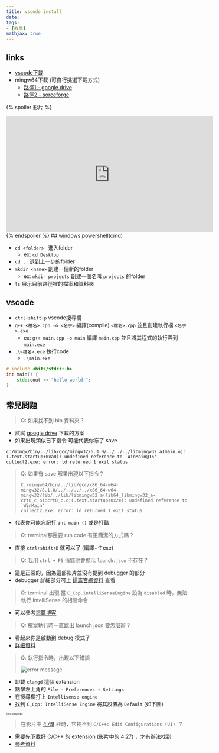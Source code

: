 ```yaml
---
title: vscode install
date: 
tags:
- [教學]
mathjax: true
---
```


## links

-  [vscode下載](https://code.visualstudio.com/docs/cpp/config-mingw  "Title") 
-  mingw64下載 (可自行挑選下載方式)
   - [路徑1 - google drive](https://drive.google.com/file/d/1OVHKpgJB-Uqvbm7TLBlhwjtZc6Z0HCG8/view?usp=sharing "Title")
   - [路徑2 - sorceforge](https://sourceforge.net/projects/mingw-w64/files/Toolchains%20targetting%20Win64/Personal%20Builds/mingw-builds/8.1.0/threads-win32/seh/x86_64-8.1.0-release-win32-seh-rt_v6-rev0.7z/download "Title")

<!-- more -->
{% spoiler 影片 %}
<iframe width="560" height="315" src="https://www.youtube.com/embed/8QdDlNOMCgA" title="YouTube video player" frameborder="0" allow="accelerometer; autoplay; clipboard-write; encrypted-media; gyroscope; picture-in-picture; web-share" allowfullscreen></iframe>
{% endspoiler %}
## windows powershell(cmd)

- `cd <folder> ` 進入folder
  - ex: `cd Desktop`
- `cd ..` 退到上一步的folder
- `mkdir <name>` 創建一個新的folder 
  - ex:  `mkdir projects` 創建一個名叫 `projects` 的folder 
- `ls` 展示目前路徑裡的檔案和資料夾

## vscode 

- `ctrl+shift+p` vscode搜尋欄
- `g++ <檔名>.cpp -o <名字>` 編譯(compile) `<檔名>.cpp` 並且創建執行檔 `<名字>.exe`
  - ex: `g++ main.cpp -o main` 編譯 `main.cpp` 並且將其程式的執行弄到 `main.exe`
- `.\<檔名>.exe` 執行code
  - `.\main.exe`

```c++ testcode
# include <bits/stdc++.h>
int main() {
    std::cout << "hello world!";
}
```

## 常見問題

> Q: 如果找不到 bin 資料夾 ?

   - 試試 [google drive](https://drive.google.com/file/d/1OVHKpgJB-Uqvbm7TLBlhwjtZc6Z0HCG8/view?usp=sharing "Title") 下載的方案   
  - 如果出現類似已下指令 可能代表你忘了 save

```terminal
c:/mingw/bin/../lib/gcc/mingw32/6.3.0/../../../libmingw32.a(main.o):(.text.startup+0xa0): undefined reference to `WinMain@16'
collect2.exe: error: ld returned 1 exit status
```

> Q: 如果有 save 解果出現以下指令 ?
>
> ```terminal
> C:/mingw64/bin/../lib/gcc/x86_64-w64-mingw32/8.1.0/../../../../x86_64-w64-mingw32/lib/../lib/libmingw32.a(lib64_libmingw32_a-crt0_c.o):crt0_c.c:(.text.startup+0x2e): undefined reference to `WinMain'
> collect2.exe: error: ld returned 1 exit status
> ```

- 代表你可能忘記打 `int main ()`  或是打錯

> Q: terminal那邊要 run code 有更簡潔的方式嗎 ?

- 直接 `ctrl+shift+B` 就可以了 (編譯+生exe)

> Q: 我用 `ctrl + F5` 偵錯他會顯示 `launch.json` 不存在 ? 

- 這是正常的，因為這部影片並沒有提到 debugger 的部分
- debugger 詳細部分可上 [這篇官網資料](https://code.visualstudio.com/docs/editor/debugging) 查看

> Q: terminal 出現 當 `C_Cpp.intelliSenseEngine` 設為 `disabled` 時，無法執行 IntelliSense 的相關命令

- 可以參考[這篇博客](https://blog.csdn.net/lxj362343/article/details/125711213)

> Q: 檔案執行時一直跳出 launch json 要怎麼辦 ?

- 看起來你是啟動到 debug 模式了
- [詳細資料](https://code.visualstudio.com/docs/cpp/launch-json-reference)

> Q: 執行指令時，出現以下錯誤
>
> ![error message](https://i.stack.imgur.com/KrGg0.png)

- 卸載 `clangd` 這個 extension
- 點擊左上角的 `File → Preferences → Settings`
- 在搜尋欄打上 `Intellisense engine`
- 找到 `C_Cpp: IntelliSense Engine` 將其設置為 `Default` (如下圖)

<img src="https://i.stack.imgur.com/AJnT2.png" alt="將其設置為 default " style="zoom:33%;" />

> 在影片中 [4:49](https://www.youtube.com/watch?v=8QdDlNOMCgA&t=289s) 秒時，它找不到 `C/C++: Edit Configurations (UI) ` ?

- 需要先下載好 C/C++ 的 extension (影片中的 [4:27](https://www.youtube.com/watch?v=8QdDlNOMCgA&t=267s)) ，才有辦法找到
- [參考資料](https://stackoverflow.com/questions/62036568/dont-have-c-cpp-properties-json-file-in-vscode)

